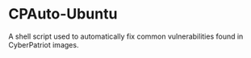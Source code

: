# CPAuto-Ubuntu
A shell script used to automatically fix common vulnerabilities found in CyberPatriot images.
